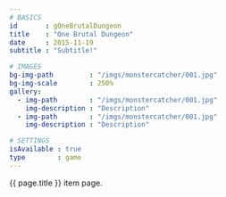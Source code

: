 ```yaml
---
# BASICS
id       : gOneBrutalDungeon
title    : "One Brutal Dungeon"
date     : 2015-11-19
subtitle : "Subtitle!"

# IMAGES
bg-img-path         : "/imgs/monstercatcher/001.jpg"
bg-img-scale        : 250%
gallery:
  - img-path        : "/imgs/monstercatcher/001.jpg"
    img-description : "Description"
  - img-path        : "/imgs/monstercatcher/001.jpg"
    img-description : "Description"

# SETTINGS
isAvailable : true
type        : game
---
```

{{ page.title }} item page.